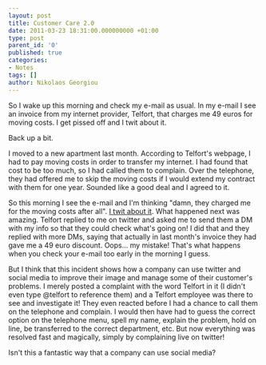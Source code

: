 ```yaml
---
layout: post
title: Customer Care 2.0
date: 2011-03-23 18:31:00.000000000 +01:00
type: post
parent_id: '0'
published: true
categories:
- Notes
tags: []
author: Nikolaos Georgiou
---
```


So I wake up this morning and check my e-mail as usual. In my e-mail I see an invoice from my internet provider, Telfort, that charges me 49 euros for moving costs. I get pissed off and I twit about it.

Back up a bit.

I moved to a new apartment last month. According to Telfort's webpage, I had to pay moving costs in order to transfer my internet. I had found that cost to be too much, so I had called them to complain. Over the telephone, they had offered me to skip the moving costs if I would extend my contract with them for one year. Sounded like a good deal and I agreed to it.

So this morning I see the e-mail and I'm thinking "damn, they charged me for the moving costs after all". <a href="https://twitter.com/#!/ngeor/status/50432035289956352" target="_blank">I twit about it</a>. What happened next was amazing. Telfort replied to me on twitter and asked me to send them a DM with my info so that they could check what's going on! I did that and they replied with more DMs, saying that actually in last month's invoice they had gave me a 49 euro discount. Oops... my mistake! That's what happens when you check your e-mail too early in the morning I guess.

But I think that this incident shows how a company can use twitter and social media to improve their image and manage some of their customer's problems. I merely posted a complaint with the word Telfort in it (I didn't even type @telfort to reference them) and a Telfort employee was there to see and investigate it! They even reacted before I had a chance to call them on the telephone and complain. I would then have had to guess the correct option on the telephone menu, spell my name, explain the problem, hold on line, be transferred to the correct department, etc. But now everything was resolved fast and magically, simply by complaining live on twitter!

Isn't this a fantastic way that a company can use social media?
